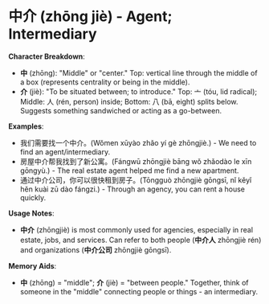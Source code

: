 # **中介 (zhōng jiè) - Agent; Intermediary**

**Character Breakdown**:  
- **中** (zhōng): "Middle" or "center." Top: vertical line through the middle of a box (represents centrality or being in the middle).  
- **介** (jiè): "To be situated between; to introduce." Top: 亠 (tóu, lid radical); Middle: 人 (rén, person) inside; Bottom: 八 (bā, eight) splits below. Suggests something sandwiched or acting as a go-between.

**Examples**:  
- 我们需要找一个中介。(Wǒmen xūyào zhǎo yí gè zhōngjiè.) - We need to find an agent/intermediary.  
- 房屋中介帮我找到了新公寓。(Fángwū zhōngjiè bāng wǒ zhǎodào le xīn gōngyù.) - The real estate agent helped me find a new apartment.  
- 通过中介公司，你可以很快租到房子。(Tōngguò zhōngjiè gōngsī, nǐ kěyǐ hěn kuài zū dào fángzi.) - Through an agency, you can rent a house quickly.

**Usage Notes**:  
- **中介** (zhōngjiè) is most commonly used for agencies, especially in real estate, jobs, and services. Can refer to both people (**中介人** zhōngjiè rén) and organizations (**中介公司** zhōngjiè gōngsī).

**Memory Aids**:  
- **中** (zhōng) = "middle"; **介** (jiè) = "between people." Together, think of someone in the "middle" connecting people or things - an intermediary.